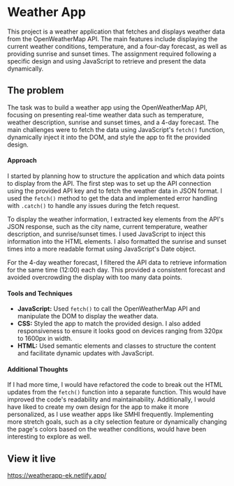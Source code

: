 # Weather App

This project is a weather application that fetches and displays weather data from the OpenWeatherMap API. The main features include displaying the current weather conditions, temperature, and a four-day forecast, as well as providing sunrise and sunset times. The assignment required following a specific design and using JavaScript to retrieve and present the data dynamically.

## The problem

The task was to build a weather app using the OpenWeatherMap API, focusing on presenting real-time weather data such as temperature, weather description, sunrise and sunset times, and a 4-day forecast. The main challenges were to fetch the data using JavaScript's `fetch()` function, dynamically inject it into the DOM, and style the app to fit the provided design.

#### Approach
I started by planning how to structure the application and which data points to display from the API. The first step was to set up the API connection using the provided API key and to fetch the weather data in JSON format. I used the `fetch()` method to get the data and implemented error handling with `.catch()` to handle any issues during the fetch request.

To display the weather information, I extracted key elements from the API's JSON response, such as the city name, current temperature, weather description, and sunrise/sunset times. I used JavaScript to inject this information into the HTML elements. I also formatted the sunrise and sunset times into a more readable format using JavaScript's Date object.

For the 4-day weather forecast, I filtered the API data to retrieve information for the same time (12:00) each day. This provided a consistent forecast and avoided overcrowding the display with too many data points.

#### Tools and Techniques
- **JavaScript:** Used `fetch()` to call the OpenWeatherMap API and manipulate the DOM to display the weather data.
- **CSS:** Styled the app to match the provided design. I also added responsiveness to ensure it looks good on devices ranging from 320px to 1600px in width.
- **HTML:** Used semantic elements and classes to structure the content and facilitate dynamic updates with JavaScript.

#### Additional Thoughts
If I had more time, I would have refactored the code to break out the HTML updates from the `fetch()` function into a separate function. This would have improved the code's readability and maintainability. Additionally, I would have liked to create my own design for the app to make it more personalized, as I use weather apps like SMHI frequently. Implementing more stretch goals, such as a city selection feature or dynamically changing the page's colors based on the weather conditions, would have been interesting to explore as well.

## View it live

https://weatherapp-ek.netlify.app/
